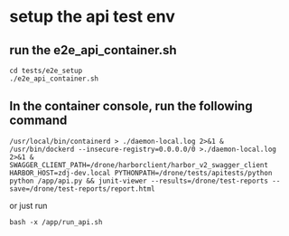 # setup the api test env

## run the e2e_api_container.sh

```
cd tests/e2e_setup
./e2e_api_container.sh

```

## In the container console, run the following command

```
/usr/local/bin/containerd > ./daemon-local.log 2>&1 &
/usr/bin/dockerd --insecure-registry=0.0.0.0/0 >./daemon-local.log 2>&1 &
SWAGGER_CLIENT_PATH=/drone/harborclient/harbor_v2_swagger_client HARBOR_HOST=zdj-dev.local PYTHONPATH=/drone/tests/apitests/python python /app/api.py && junit-viewer --results=/drone/test-reports --save=/drone/test-reports/report.html
```

or just run 

```
bash -x /app/run_api.sh
```